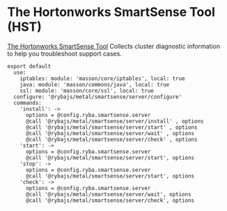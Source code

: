 # The Hortonworks SmartSense Tool (HST)

[The Hortonworks SmartSense Tool][hst] Collects cluster diagnostic information
to help you troubleshoot support cases.

    export default
      use:
        iptables: module: 'masson/core/iptables', local: true
        java: module: 'masson/commons/java', local: true
        ssl: module: 'masson/core/ssl', local: true
      configure: '@rybajs/metal/smartsense/server/configure'
      commands:
        'install': ->
          options = @config.ryba.smartsense.server
          @call '@rybajs/metal/smartsense/server/install' , options
          @call '@rybajs/metal/smartsense/server/start' , options
          @call '@rybajs/metal/smartsense/server/wait' , options
          @call '@rybajs/metal/smartsense/server/check' , options
        'start': ->
          options = @config.ryba.smartsense.server
          @call '@rybajs/metal/smartsense/server/start', options
        'stop': ->
          options = @config.ryba.smartsense.server
          @call '@rybajs/metal/smartsense/server/start', options
        'check': ->
          options = @config.ryba.smartsense.server
          @call '@rybajs/metal/smartsense/server/wait', options
          @call '@rybajs/metal/smartsense/server/check', options

[hst]: (http://docs.hortonworks.com/HDPDocuments/SS1/SmartSense-1.3.0/bk_installation/content/architecture_overview.html)
